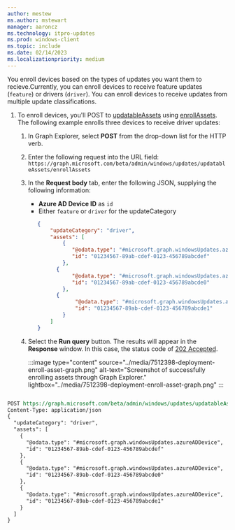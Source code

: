 ```yaml
---
author: mestew
ms.author: mstewart
manager: aaroncz
ms.technology: itpro-updates
ms.prod: windows-client
ms.topic: include
ms.date: 02/14/2023
ms.localizationpriority: medium
---
```

<!--This file is shared by deployment-service-drivers.md, deployment-service-expedited-updates.md, and the deployment-service-feature-updates.md articles. Headings may be driven by article context. 7512398 -->

You enroll devices based on the types of updates you want them to recieve.Currently, you can enroll devices to receive feature updates (`feature`) or drivers (`driver`). You can enroll devices to receive updates from multiple update classifications.

1. To enroll devices, you'll POST to [updatableAssets](/graph/api/resources/windowsupdates-updatableasset) using [enrollAssets](/graph/api/windowsupdates-updatableasset-enrollassets). The following example enrolls three devices to receive driver updates:
   1. In Graph Explorer, select **POST** from the drop-down list for the HTTP verb.
   1. Enter the following request into the URL field: </br>
    `https://graph.microsoft.com/beta/admin/windows/updates/updatableAssets/enrollAssets`
   1. In the **Request body** tab, enter the following JSON, supplying the following information:
      - **Azure AD Device ID** as `id`
      - Either `feature` or `driver` for the updateCategory
   
       ```json
	      {
	          "updateCategory": "driver",
	          "assets": [
	              {
	                 "@odata.type": "#microsoft.graph.windowsUpdates.azureADDevice",
	                 "id": "01234567-89ab-cdef-0123-456789abcdef"
	              },
                {
	                 "@odata.type": "#microsoft.graph.windowsUpdates.azureADDevice",
	                 "id": "01234567-89ab-cdef-0123-456789abcde0"
	              },
                {
	                  "@odata.type": "#microsoft.graph.windowsUpdates.azureADDevice",
	                  "id": "01234567-89ab-cdef-0123-456789abcde1"
	              }
	          ]
	      }
       ```

   1. Select the **Run query** button. The results will appear in the **Response** window. In this case, the status code of [202 Accepted](/troubleshoot/developer/webapps/iis/www-administration-management/http-status-code#2xx---success).

       :::image type="content" source="../media/7512398-deployment-enroll-asset-graph.png" alt-text="Screenshot of successfully enrolling assets through Graph Explorer." lightbox="../media/7512398-deployment-enroll-asset-graph.png" :::








```rest

POST https://graph.microsoft.com/beta/admin/windows/updates/updatableAssets/enrollAssets
Content-Type: application/json
{
  "updateCategory": "driver",
  "assets": [
    {
      "@odata.type": "#microsoft.graph.windowsUpdates.azureADDevice",
      "id": "01234567-89ab-cdef-0123-456789abcdef"
    },
    {
      "@odata.type": "#microsoft.graph.windowsUpdates.azureADDevice",
      "id": "01234567-89ab-cdef-0123-456789abcde0"
    },
    {
      "@odata.type": "#microsoft.graph.windowsUpdates.azureADDevice",
      "id": "01234567-89ab-cdef-0123-456789abcde1"
    }
  ]
}
```
